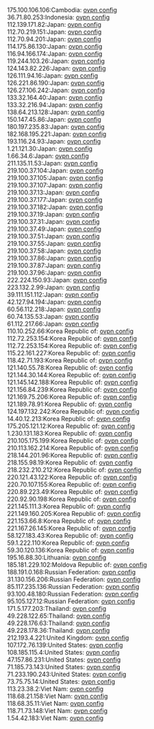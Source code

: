 175.100.106.106:Cambodia: [ovpn config](vpn/175_100_106_106.ovpn)  
36.71.80.253:Indonesia: [ovpn config](vpn/36_71_80_253.ovpn)  
112.139.171.82:Japan: [ovpn config](vpn/112_139_171_82.ovpn)  
112.70.219.151:Japan: [ovpn config](vpn/112_70_219_151.ovpn)  
112.70.94.201:Japan: [ovpn config](vpn/112_70_94_201.ovpn)  
114.175.86.130:Japan: [ovpn config](vpn/114_175_86_130.ovpn)  
116.94.166.174:Japan: [ovpn config](vpn/116_94_166_174.ovpn)  
119.244.103.26:Japan: [ovpn config](vpn/119_244_103_26.ovpn)  
124.143.82.226:Japan: [ovpn config](vpn/124_143_82_226.ovpn)  
126.111.94.16:Japan: [ovpn config](vpn/126_111_94_16.ovpn)  
126.221.86.190:Japan: [ovpn config](vpn/126_221_86_190.ovpn)  
126.27.106.242:Japan: [ovpn config](vpn/126_27_106_242.ovpn)  
133.32.164.40:Japan: [ovpn config](vpn/133_32_164_40.ovpn)  
133.32.216.94:Japan: [ovpn config](vpn/133_32_216_94.ovpn)  
138.64.213.128:Japan: [ovpn config](vpn/138_64_213_128.ovpn)  
150.147.45.86:Japan: [ovpn config](vpn/150_147_45_86.ovpn)  
180.197.235.83:Japan: [ovpn config](vpn/180_197_235_83.ovpn)  
182.168.195.221:Japan: [ovpn config](vpn/182_168_195_221.ovpn)  
193.116.24.93:Japan: [ovpn config](vpn/193_116_24_93.ovpn)  
1.21.121.30:Japan: [ovpn config](vpn/1_21_121_30.ovpn)  
1.66.34.6:Japan: [ovpn config](vpn/1_66_34_6.ovpn)  
211.135.11.53:Japan: [ovpn config](vpn/211_135_11_53.ovpn)  
219.100.37.104:Japan: [ovpn config](vpn/219_100_37_104.ovpn)  
219.100.37.105:Japan: [ovpn config](vpn/219_100_37_105.ovpn)  
219.100.37.107:Japan: [ovpn config](vpn/219_100_37_107.ovpn)  
219.100.37.13:Japan: [ovpn config](vpn/219_100_37_13.ovpn)  
219.100.37.177:Japan: [ovpn config](vpn/219_100_37_177.ovpn)  
219.100.37.182:Japan: [ovpn config](vpn/219_100_37_182.ovpn)  
219.100.37.19:Japan: [ovpn config](vpn/219_100_37_19.ovpn)  
219.100.37.31:Japan: [ovpn config](vpn/219_100_37_31.ovpn)  
219.100.37.49:Japan: [ovpn config](vpn/219_100_37_49.ovpn)  
219.100.37.51:Japan: [ovpn config](vpn/219_100_37_51.ovpn)  
219.100.37.55:Japan: [ovpn config](vpn/219_100_37_55.ovpn)  
219.100.37.58:Japan: [ovpn config](vpn/219_100_37_58.ovpn)  
219.100.37.86:Japan: [ovpn config](vpn/219_100_37_86.ovpn)  
219.100.37.87:Japan: [ovpn config](vpn/219_100_37_87.ovpn)  
219.100.37.96:Japan: [ovpn config](vpn/219_100_37_96.ovpn)  
222.224.150.93:Japan: [ovpn config](vpn/222_224_150_93.ovpn)  
223.132.2.99:Japan: [ovpn config](vpn/223_132_2_99.ovpn)  
39.111.151.112:Japan: [ovpn config](vpn/39_111_151_112.ovpn)  
42.127.94.194:Japan: [ovpn config](vpn/42_127_94_194.ovpn)  
60.56.112.218:Japan: [ovpn config](vpn/60_56_112_218.ovpn)  
60.74.135.53:Japan: [ovpn config](vpn/60_74_135_53.ovpn)  
61.112.217.66:Japan: [ovpn config](vpn/61_112_217_66.ovpn)  
110.10.252.66:Korea Republic of: [ovpn config](vpn/110_10_252_66.ovpn)  
112.72.253.154:Korea Republic of: [ovpn config](vpn/112_72_253_154.ovpn)  
112.72.253.154:Korea Republic of: [ovpn config](vpn/112_72_253_154.ovpn)  
115.22.161.227:Korea Republic of: [ovpn config](vpn/115_22_161_227.ovpn)  
118.42.71.193:Korea Republic of: [ovpn config](vpn/118_42_71_193.ovpn)  
121.140.55.78:Korea Republic of: [ovpn config](vpn/121_140_55_78.ovpn)  
121.144.30.144:Korea Republic of: [ovpn config](vpn/121_144_30_144.ovpn)  
121.145.142.188:Korea Republic of: [ovpn config](vpn/121_145_142_188.ovpn)  
121.156.84.239:Korea Republic of: [ovpn config](vpn/121_156_84_239.ovpn)  
121.169.75.206:Korea Republic of: [ovpn config](vpn/121_169_75_206.ovpn)  
121.189.78.91:Korea Republic of: [ovpn config](vpn/121_189_78_91.ovpn)  
124.197.132.242:Korea Republic of: [ovpn config](vpn/124_197_132_242.ovpn)  
14.40.12.213:Korea Republic of: [ovpn config](vpn/14_40_12_213.ovpn)  
175.205.121.12:Korea Republic of: [ovpn config](vpn/175_205_121_12.ovpn)  
1.230.131.183:Korea Republic of: [ovpn config](vpn/1_230_131_183.ovpn)  
210.105.175.199:Korea Republic of: [ovpn config](vpn/210_105_175_199.ovpn)  
210.113.162.214:Korea Republic of: [ovpn config](vpn/210_113_162_214.ovpn)  
218.144.201.96:Korea Republic of: [ovpn config](vpn/218_144_201_96.ovpn)  
218.155.98.19:Korea Republic of: [ovpn config](vpn/218_155_98_19.ovpn)  
218.232.210.212:Korea Republic of: [ovpn config](vpn/218_232_210_212.ovpn)  
220.121.43.122:Korea Republic of: [ovpn config](vpn/220_121_43_122.ovpn)  
220.70.107.155:Korea Republic of: [ovpn config](vpn/220_70_107_155.ovpn)  
220.89.223.49:Korea Republic of: [ovpn config](vpn/220_89_223_49.ovpn)  
220.92.90.198:Korea Republic of: [ovpn config](vpn/220_92_90_198.ovpn)  
221.145.111.3:Korea Republic of: [ovpn config](vpn/221_145_111_3.ovpn)  
221.149.160.205:Korea Republic of: [ovpn config](vpn/221_149_160_205.ovpn)  
221.153.66.8:Korea Republic of: [ovpn config](vpn/221_153_66_8.ovpn)  
221.167.26.145:Korea Republic of: [ovpn config](vpn/221_167_26_145.ovpn)  
58.127.183.43:Korea Republic of: [ovpn config](vpn/58_127_183_43.ovpn)  
59.1.222.110:Korea Republic of: [ovpn config](vpn/59_1_222_110.ovpn)  
59.30.120.136:Korea Republic of: [ovpn config](vpn/59_30_120_136.ovpn)  
195.16.88.30:Lithuania: [ovpn config](vpn/195_16_88_30.ovpn)  
185.181.229.102:Moldova Republic of: [ovpn config](vpn/185_181_229_102.ovpn)  
188.191.0.168:Russian Federation: [ovpn config](vpn/188_191_0_168.ovpn)  
31.130.156.206:Russian Federation: [ovpn config](vpn/31_130_156_206.ovpn)  
85.117.235.136:Russian Federation: [ovpn config](vpn/85_117_235_136.ovpn)  
93.100.48.180:Russian Federation: [ovpn config](vpn/93_100_48_180.ovpn)  
95.105.127.12:Russian Federation: [ovpn config](vpn/95_105_127_12.ovpn)  
171.5.177.203:Thailand: [ovpn config](vpn/171_5_177_203.ovpn)  
49.228.122.65:Thailand: [ovpn config](vpn/49_228_122_65.ovpn)  
49.228.176.63:Thailand: [ovpn config](vpn/49_228_176_63.ovpn)  
49.228.178.36:Thailand: [ovpn config](vpn/49_228_178_36.ovpn)  
212.193.4.221:United Kingdom: [ovpn config](vpn/212_193_4_221.ovpn)  
107.172.76.139:United States: [ovpn config](vpn/107_172_76_139.ovpn)  
108.185.115.4:United States: [ovpn config](vpn/108_185_115_4.ovpn)  
47.157.86.231:United States: [ovpn config](vpn/47_157_86_231.ovpn)  
71.185.73.143:United States: [ovpn config](vpn/71_185_73_143.ovpn)  
71.233.190.243:United States: [ovpn config](vpn/71_233_190_243.ovpn)  
73.75.75.14:United States: [ovpn config](vpn/73_75_75_14.ovpn)  
113.23.38.2:Viet Nam: [ovpn config](vpn/113_23_38_2.ovpn)  
118.68.21.158:Viet Nam: [ovpn config](vpn/118_68_21_158.ovpn)  
118.68.35.11:Viet Nam: [ovpn config](vpn/118_68_35_11.ovpn)  
118.71.73.148:Viet Nam: [ovpn config](vpn/118_71_73_148.ovpn)  
1.54.42.183:Viet Nam: [ovpn config](vpn/1_54_42_183.ovpn)  
